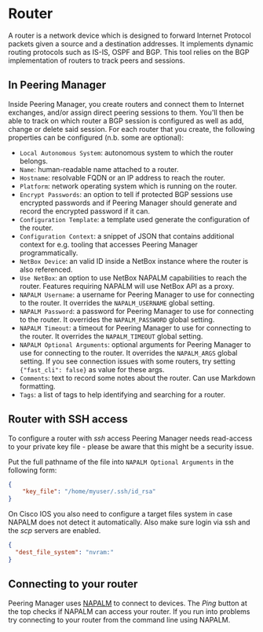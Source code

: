 # Router

A router is a network device which is designed to forward Internet Protocol
packets given a source and a destination addresses. It implements dynamic
routing protocols such as IS-IS, OSPF and BGP. This tool relies on the BGP
implementation of routers to track peers and sessions.

## In Peering Manager

Inside Peering Manager, you create routers and connect them to Internet
exchanges, and/or assign direct peering sessions to them. You'll then be able to
track on which router a BGP session is configured as well as add, change or
delete said session. For each router that you create, the following properties
can be configured (n.b. some are optional):

* `Local Autonomous System`: autonomous system to which the router belongs.
* `Name`: human-readable name attached to a router.
* `Hostname`: resolvable FQDN or an IP address to reach the router.
* `Platform`: network operating system which is running on the router.
* `Encrypt Passwords`: an option to tell if protected BGP sessions use
  encrypted passwords and if Peering Manager should generate and record the
  encrypted password if it can.
* `Configuration Template`: a template used generate the configuration of the
  router.
* `Configuration Context`: a snippet of JSON that contains additional
  context for e.g. tooling that accesses Peering Manager programmatically.
* `NetBox Device`: an valid ID inside a NetBox instance where the router is
  also referenced.
* `Use NetBox`: an option to use NetBox NAPALM capabilities to reach the
  router. Features requiring NAPALM will use NetBox API as a proxy.
* `NAPALM Username`: a username for Peering Manager to use for connecting to
  the router. It overrides the `NAPALM_USERNAME` global setting.
* `NAPALM Password`: a password for Peering Manager to use for connecting to
  the router. It overrides the `NAPALM_PASSWORD` global setting.
* `NAPALM Timeout`: a timeout for Peering Manager to use for connecting to
  the router. It overrides the `NAPALM_TIMEOUT` global setting.
* `NAPALM Optional Arguments`: optional arguments for Peering Manager to use
  for connecting to the router. It overrides the `NAPALM_ARGS` global
  setting. If you see connection issues with some routers, try setting
  `{"fast_cli": false}` as value for these args.
* `Comments`: text to record some notes about the router. Can use Markdown
  formatting.
* `Tags`: a list of tags to help identifying and searching for a router.

## Router with SSH access

To configure a router with *ssh* access Peering Manager needs read-access to
your private key file - please be aware that this might be a security issue.

Put the full pathname of the file into `NAPALM Optional Arguments` in the following form:

```json
{
    "key_file": "/home/myuser/.ssh/id_rsa"
}
```

On Cisco IOS you also need to configure a target files system in case NAPALM does not detect it automatically. Also make sure login via ssh and the _scp_ servers are enabled.

```json
{
  "dest_file_system": "nvram:"
}
```

## Connecting to your router

Peering Manager uses [NAPALM](https://napalm.readthedocs.io) to connect to
devices. The *Ping* button at the top checks if NAPALM can access your router.
If you run into problems try connecting to your router from the command line
using NAPALM.

